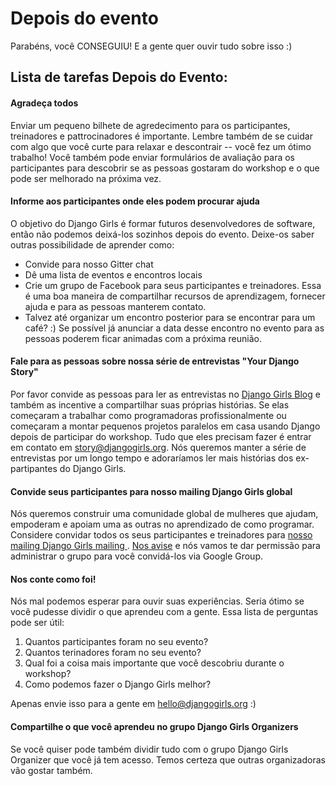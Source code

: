 # Depois do evento

Parabéns, você CONSEGUIU! E a gente quer ouvir tudo sobre isso :)

## Lista de tarefas Depois do Evento:

#### Agradeça todos

Enviar um pequeno bilhete de agredecimento para os participantes, treinadores e pattrocinadores é importante. Lembre também de se cuidar com algo que você curte para relaxar e descontrair -- você fez um ótimo trabalho! Você também pode enviar formulários de avaliação para os participantes para descobrir se as pessoas gostaram do workshop e o que pode ser melhorado na próxima vez.

#### Informe aos participantes onde eles podem procurar ajuda

O objetivo do Django Girls é formar futuros desenvolvedores de software, então não podemos deixá-los sozinhos depois do evento. Deixe-os saber outras possibilidade de aprender como:
- Convide para nosso Gitter chat
- Dê uma lista de eventos e encontros locais
- Crie um grupo de Facebook para seus participantes e treinadores. Essa é uma boa maneira de compartilhar recursos de aprendizagem, fornecer ajuda e para as pessoas manterem contato.
- Talvez até organizar um encontro posterior para se encontrar para um café? :) Se possível já anunciar a data desse encontro no evento para as pessoas poderem ficar animadas com a próxima reunião.

#### Fale para as pessoas sobre nossa série de entrevistas "Your Django Story"

Por favor convide as pessoas para ler as entrevistas no [Django Girls Blog](http://blog.djangogirls.org) e também as incentive a compartilhar suas próprias histórias. Se elas começaram a trabalhar como programadoras profissionalmente ou começaram a montar pequenos projetos paralelos em casa usando Django depois de participar do workshop. Tudo que eles precisam fazer é entrar em contato em story@djangogirls.org. Nós queremos manter a série de entrevistas por um longo tempo e adoraríamos ler mais histórias dos ex-partipantes do Django Girls.

#### Convide seus participantes para nosso mailing Django Girls global

Nós queremos construir uma comunidade global de mulheres que ajudam, empoderam e apoiam uma as outras no aprendizado de como programar. Considere convidar todos os seus participantes e treinadores para [nosso mailing Django Girls mailing ](https://groups.google.com/forum/#!forum/django-girls). [Nos avise](mailto:hello@djangogirls.org) e nós vamos te dar permissão para administrar o grupo para você convidá-los via Google Group.

#### Nos conte como foi!

Nós mal podemos esperar para ouvir suas experiências. Seria ótimo se você pudesse dividir o que aprendeu com a gente. Essa lista de perguntas pode ser útil:

1. Quantos participantes foram no seu evento?
2. Quantos terinadores foram no seu evento?
3. Qual foi a coisa mais importante que você descobriu durante o workshop?
4. Como podemos fazer o Django Girls melhor?

Apenas envie isso para a gente em hello@djangogirls.org :)

#### Compartilhe o que você aprendeu no grupo Django Girls Organizers

Se você quiser pode também dividir tudo com o grupo Django Girls Organizer que você já tem acesso. Temos certeza que outras organizadoras vão gostar também.
